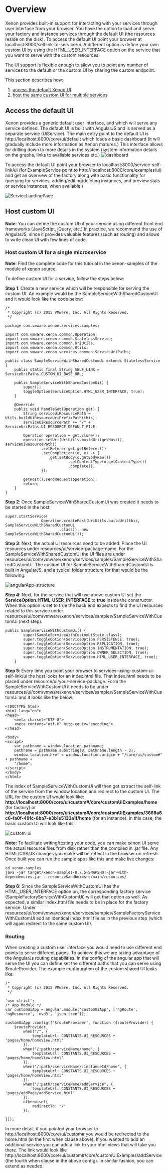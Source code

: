 # Overview
Xenon provides built-in support for interacting with your services through user interface from your browser. You have the option to load and serve your factory and instance services through the default UI (the resources reside on the disk). To access the default UI point your browser at localhost:8000/selflink-to-service/ui. A different option is define your own custom UI by using the HTML_USER_INTERFACE option on the service that you want to serve with the custom resources. 

The UI support is flexible enough to allow you to point any number of services to the default or the custom UI by sharing the custom endpoint.

This section describes how:

1. [access the default Xenon UI](./HostYourUi#access-the-default-ui)
2. [host the same custom UI for multiple services](./HostYourUi#host-custom-ui-for-a-collection-of-micro-services)

## Access the default UI
Xenon provides a generic default user interface, and which will serve any service defined. The default UI is built with AngularJS and is served as a separate service (UiService). The main entry point to the default UI is http://localhost:8000/core/ui/default which loads a basic dashboard (it will gradually include more information as Xenon matures.) This interface allows for drilling down to more details in the system (system information details on the graphs, links to available services etc.)
![dashboard](./dashboard.png)


To access the default UI point your browser to localhost:8000/service-self-link/ui (for ExampleService point to http://localhost:8000/core/examples/ui) and get an overview of the factory along with basic functionality for querying for services, adding/editing/deleting instances, and preview stats or service instances, when available.)

![ServiceLandingPage](./ServiceLandingPage.png)

## Host custom UI 
**Note**: You can define the custom UI of your service using different front end frameworks (JavaScript, jQuery, etc.) In practice, we recommend the use of AngularJS, since it provides valuable features (such as routing) and allows to write clean UI with few lines of code.

### Host custom UI for a single microservice
**Note**: Find the complete code for this tutorial in the xenon-samples of the module of xenon source.  

To define custom UI for a service, follow the steps below:

**Step 1**: Create a new service which will be responsible for serving the custom UI. An example would be the SampleServiceWithSharedCustomUi and it would look like the code below:

```
/*
 * Copyright (c) 2015 VMware, Inc. All Rights Reserved.
 */

package com.vmware.xenon.services.samples;

import com.vmware.xenon.common.Operation;
import com.vmware.xenon.common.StatelessService;
import com.vmware.xenon.common.UriUtils;
import com.vmware.xenon.common.Utils;
import com.vmware.xenon.services.common.ServiceUriPaths;

public class SampleServiceWithSharedCustomUi extends StatelessService {
    public static final String SELF_LINK = ServiceUriPaths.CUSTOM_UI_BASE_URL;

    public SampleServiceWithSharedCustomUi() {
        super();
        toggleOption(ServiceOption.HTML_USER_INTERFACE, true);
    }

    @Override
    public void handleGet(Operation get) {
        String serviceUiResourcePath = Utils.buildUiResourceUriPrefixPath(this);
        serviceUiResourcePath += "/" + ServiceUriPaths.UI_RESOURCE_DEFAULT_FILE;

        Operation operation = get.clone();
        operation.setUri(UriUtils.buildUri(getHost(), serviceUiResourcePath))
                .setReferer(get.getReferer())
                .setCompletion((o, e) -> {
                    get.setBody(o.getBodyRaw())
                            .setContentType(o.getContentType())
                            .complete();
                });

        getHost().sendRequest(operation);
        return;
    }
}
``` 

**Step 2**: Once SampleServiceWithSharedCustomUi was created it needs to be started in the host:
```
super.startService(
                Operation.createPost(UriUtils.buildUri(this, SampleServiceWithSharedCustomUi
                        .class)), new SampleServiceWithSharedCustomUi());
```

**Step 3**: Next, the actual UI resources need to be added. Place the UI resources under resources/ui/service-package-name. For the SampleServiceWithSharedCustomUi the UI files are under resources/ui/com/vmware/xenon/services/samples/SampleServiceWithSharedCustomUi. 
The custom UI for SampleServiceWithSharedCustomUi is built in AngularJS, and a typical folder structure for that would be the following:

![angularApp-structure](./angularApp-structure.png)

**Step 4**: Next, for the service that will use above custom UI set the **ServiceOption.HTML_USER_INTERFACE** to **true** inside the constructor. When this option is set to true the back end expects to find the UI resources related to this service under resources/ui/com/vmware/xenon/services/samples/SampleServiceWithCustomUi (next step). 
```
public SampleServiceWithCustomUi() {
        super(SampleServiceWithCustomUiState.class);
        super.toggleOption(ServiceOption.PERSISTENCE, true);
        super.toggleOption(ServiceOption.REPLICATION, true);
        super.toggleOption(ServiceOption.INSTRUMENTATION, true);
        super.toggleOption(ServiceOption.OWNER_SELECTION, true);
        super.toggleOption(ServiceOption.HTML_USER_INTERFACE, true);
    }
```

**Step 5**: Every time you point your browser to services-using-custom-ui-self-link/ui the host looks for an index.html file. That index.html needs to be placed under resource/ui/your-service-package. Form the SampleServiceWithCustomUi it needs to be under resources/ui/com/vmware/xenon/services/samples/SampleServiceWithCustomUi and it looks like the below:
```
<!DOCTYPE html>
<html lang="en">
<head>
    <meta charset="UTF-8">
    <meta content="utf-8" http-equiv="encoding">
</head>

<body>
<script>
    var pathname = window.location.pathname;
    pathname = pathname.substring(0, pathname.length - 3);
    window.location.href = window.location.origin + "/core/ui/custom#" + pathname +
    "/home";
</script>
</body>
</html>
```

The index of SampleServiceWithCustomUi will then get extract the self-link of the service from the window location and redirect to the custom UI. The URL for the custom UI would look like: **http://localhost:8000/core/ui/custom#/core/customUiExamples/home** (for factory) or **http://localhost:8000/core/ui/custom#/core/customUiExamples/3668a6c6-fa0f-49fc-8ba7-e3b1e5133a1f/home** (for an instance). In this case, the basic custom UI will look like this: 

![custom_ui](./custom_ui.png)

**Note:** To facilitate writing/testing your code, you can make xenon UI serve the actual resource files from disk rather than the compiled in .jar file. Any HTML/CSS/JS changes you make will be reflect in the browser on refresh. Once built you can run the sample apps like this and make live changes:
```
cd xenon-samples
java -jar target/xenon-samples-0.7.5-SNAPSHOT-jar-with-dependencies.jar --resourceSandbox=src/main/resources/
```

**Step 6**: Since the SampleServiceWithCustomUi has the HTML_USER_INTERFACE option on, the corresponding factory service (SampleFactoryServiceWithCustomUi) will get that option as well. As expected, a similar index.html file needs to be in place for the factory service. Under resources/ui/com/vmware/xenon/services/samples/SampleFactoryServiceWithCustomUi add an identical index.html file as in the previous step (which will again redirect to the same custom UI). 


### Routing
When creating a custom user interface you would need to use different end points to serve different pages. To achieve this we are taking advantage of the AngularJs routing capabilities. In the config of the angular app that will serve the UI you can define set the different paths that you can serve using $routeProvider. The example configuration of the custom shared UI looks like:
```
/*
 * Copyright (c) 2015 VMware, Inc. All Rights Reserved.
 */

'use strict';
/* App Module */
var customUiApp = angular.module('customUiApp', ['ngRoute', 'ngResource', 'nvd3', 'json-tree']);

customUiApp .config(['$routeProvider', function ($routeProvider) {
    $routeProvider.
        when("/", {
            templateUrl: CONSTANTS.UI_RESOURCES + 'pages/home/homeView.html'
        }).
        when("/:path/:serviceName/home", {
            templateUrl: CONSTANTS.UI_RESOURCES + 'pages/home/homeView.html'
        }).
        when("/:path/:serviceName/:instanceId/home", {
            templateUrl: CONSTANTS.UI_RESOURCES + 'pages/home/homeView.html'
        }).
        when("/:path/:serviceName/addService", {
            templateUrl: CONSTANTS.UI_RESOURCES + 'pages/addPage/addService.html'
        }).
        otherwise({
            redirectTo: '/'
        });

}]);
``` 
In more detail, if you pointed your browser to http://localhost:8000/core/ui/custom# you would be redirected to the home.html (in the first when clause above). If you wanted to add an additional service you can add a link to your html views that will take you there. The link would look like http://localhost:8000/core/ui/custom#/core/customUiExamples/addService (the fourth when clause in the above config). In similar fashion, you can extend as needed.